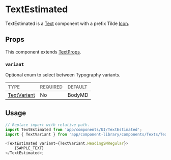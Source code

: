 # TextEstimated

TextEstimated is a [Text](../Text/Text.tsx) component with a prefix Tilde [Icon](../../Icon/Icon.tsx).

## Props

This component extends [TextProps](../Text/Text.types.ts#L33).

### `variant`

Optional enum to select between Typography variants.

| <span style="color:gray;font-size:14px">TYPE</span> | <span style="color:gray;font-size:14px">REQUIRED</span> | <span style="color:gray;font-size:14px">DEFAULT</span> |
| :-------------------------------------------------- | :------------------------------------------------------ | :----------------------------------------------------- |
| [TextVariant](./Text.types.ts#L6)                   | No                                                      | BodyMD                                                |

## Usage

```javascript
// Replace import with relative path.
import TextEstimated from 'app/components/UI/TextEstimated';
import { TextVariant } from 'app/component-library/components/Texts/Text';

<TextEstimated variant={TextVariant.HeadingSMRegular}>
    {SAMPLE_TEXT}
</TextEstimated>;
```
